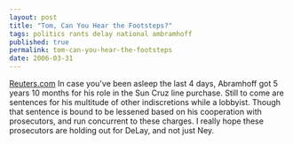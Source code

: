 ```yaml
---
layout: post
title: "Tom, Can You Hear the Footsteps?"
tags: politics rants delay national ambramhoff
published: true
permalink: tom-can-you-hear-the-footsteps
date: 2006-03-31
---
```


<a href="http://go.reuters.com/newsArticle.jhtml?type=politicsNews&storyID=11689353&src=rss/ElectionCoverage"> Reuters.com</a>
In case you've been asleep the last 4 days, Abramhoff got 5 years 10 months for his role in the Sun Cruz line purchase.  Still to come are sentences for his multitude of other indiscretions while a lobbyist.  Though that sentence is bound to be lessened based on his cooperation with prosecutors, and run concurrent to these charges.  I really hope these prosecutors are holding out for DeLay, and not just Ney.
